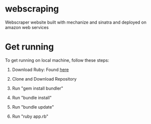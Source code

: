 # webscraping
Webscraper website built with mechanize and sinatra and deployed on amazon web services


# Get running

To get running on local machine, follow these steps:

1. Download Ruby: Found [here]("https://rubyinstaller.org/")

2. Clone and Download Repository

3. Run "gem install bundler"

4. Run "bundle install"

5. Run "bundle update"

6. Run "ruby app.rb"

